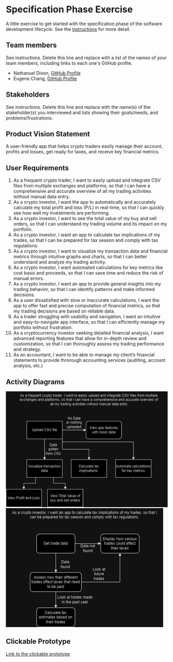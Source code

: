# Specification Phase Exercise

A little exercise to get started with the specification phase of the software development lifecycle. See the [instructions](instructions.md) for more detail.

## Team members

See instructions. Delete this line and replace with a list of the names of your team members, including links to each one's GitHub profile.
- Nathanuel Dixon, [GitHub Profile](https://github.com/nathanuel0322)
- Eugene Chang, [GitHub Profile](https://github.com/egnechng)

## Stakeholders

See instructions. Delete this line and replace with the name(s) of the stakeholder(s) you interviewed and lists showing their goals/needs, and problems/frustrations.

## Product Vision Statement

A user-friendly app that helps crypto traders easily manage their account, profits and losses, get ready for taxes, and receive key financial metrics.

## User Requirements

1. As a frequent crypto trader, I want to easily upload and integrate CSV files from multiple exchanges and platforms, so that I can have a comprehensive and accurate overview of all my trading activities without manual data entry.
2. As a crypto investor, I want the app to automatically and accurately calculate my total profit and loss (P/L) in real-time, so that I can quickly see how well my investments are performing.
3. As a crypto investor, I want to see the total value of my buy and sell orders, so that I can understand my trading volume and its impact on my portfolio.
4. As a crypto investor, I want an app to calculate tax implications of my trades, so that I can be prepared for tax season and comply with tax regulations.
5. As a crypto investor, I want to visualize my transaction data and financial metrics through intuitive graphs and charts, so that I can better understand and analyze my trading activity.
6. As a crypto investor, I want automated calculations for key metrics like cost basis and proceeds, so that I can save time and reduce the risk of manual errors.
7. As a crypto investor, I want an app to provide general insights into my trading behavior, so that I can identify patterns and make informed decisions.
8. As a user dissatisfied with slow or inaccurate calculations, I want the app to offer fast and precise computation of financial metrics, so that my trading decisions are based on reliable data.
9. As a trader struggling with usability and navigation, I want an intuitive and easy-to-navigate app interface, so that I can efficiently manage my portfolio without frustration.
10. As a cryptocurrency investor seeking detailed financial analysis, I want advanced reporting features that allow for in-depth review and customization, so that I can thoroughly assess my trading performance and strategy.
11. As an accountant, I want to be able to manage my client’s financial statements to provide throrough accounting services (auditing, account analysis, etc.)


## Activity Diagrams

![UML Activity Diagram 1](./images/SWE%20Project%201.drawio.png)
![UML Activity Diagram 2](./images/UMLActivity2.drawio.png)

## Clickable Prototype

[Link to the clickable prototype](https://www.figma.com/proto/rQmIQ1FbUYwAYpbVeAVH7Y/Project-1--Clickable-Prototype?page-id=0%3A1&type=design&node-id=3-3&viewport=397%2C296%2C0.45&t=qyVKNEyZxldfpUdS-1&scaling=min-zoom&starting-point-node-id=3%3A3&mode=design)
